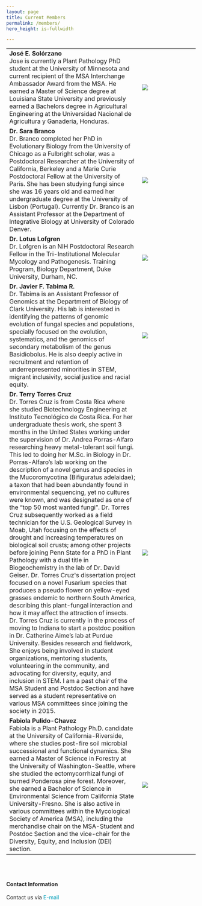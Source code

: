 ```yaml
---
layout: page
title: Current Members
permalink: /members/
hero_height: is-fullwidth

---
```



<table style="width:100%; border:none;" cellspacing="10" >

<tr style="border:none;">
  <td style="border: none;font-size:16px;">
    <span style="font-weight:700;">José E. Solórzano</span>
    <br>
Jose is currently a Plant Pathology PhD student at the University of Minnesota and current recipient of the MSA Interchange Ambassador Award from the MSA. He earned a Master of Science degree at Louisiana State University and previously earned a Bachelors degree in Agricultural Engineering at the Universidad Nacional de Agricultura y Ganaderia, Honduras.
  </td>
  <td style="width:30%;border:none;font-size:16px;">
    <img src= "{{ "/assets/site_images/Jose.jpg" | relative_url }}"/>
  </td>
</tr>


<tr style="border:none;">
  <td style="border: none;font-size:16px;">
    <span style="font-weight:700;">Dr. Sara Branco</span>
    <br>
Dr. Branco completed her PhD in Evolutionary Biology from the University of Chicago as a Fulbright scholar, was a Postdoctoral Researcher at the University of California, Berkeley and a Marie Curie Postdoctoral Fellow at the University of Paris. She has been studying fungi since she was 16 years old and earned her undergraduate degree at the University of Lisbon (Portugal). Currently Dr. Branco is an Assistant Professor at the Department of Integrative Biology at University of Colorado Denver.
  </td>
  <td style="width:30%;border:none;font-size:16px;">
    <img src= "{{ "assets/site_images/sb.jpg" | relative_url }}"/>
  </td>
</tr>
  

<tr style="border:none;">
  <td style="border: none;font-size:16px;">
    <span style="font-weight:700;">Dr. Lotus Lofgren</span> 
<br>
Dr. Lofgren is an NIH Postdoctoral Research Fellow in the Tri-Institutional Molecular Mycology and Pathogenesis. Training Program, Biology Department, Duke University, Durham, NC.
    </td>
    <td style="width:30%;border:none;font-size:16px;">
	<img src= "{{ "assets/site_images/Lof.jpg" | relative_url }}"/>
    </td>
</tr>

  
<tr style="border:none;">
  <td style="border: none;font-size:16px;">
    <span style="font-weight:700;"> Dr. Javier F. Tabima R.</span>
    <br>
Dr. Tabima is an Assistant Professor of Genomics at the Department of Biology of Clark University. His lab is interested in identifying the patterns of genomic evolution of fungal species and populations, specially focused on the evolution, systematics, and the genomics of secondary metabolism of the genus Basidiobolus. He is also deeply active in recruitment and retention of underrepresented minorities in STEM, migrant inclusivity, social justice and racial equity.
  </td>
  <td style="width:30%;border:none;font-size:16px;">
    <img src= "{{ "assets/site_images/jv.jpg" | relative_url }}"/>
  </td>
</tr>
	
	
<tr style="border:none;">
  <td style="border: none;font-size:16px;">
    <span style="font-weight:700;"> Dr. Terry Torres Cruz</span>
    <br>
Dr. Torres Cruz is from Costa Rica where she studied Biotechnology Engineering at Instituto Tecnológico de Costa Rica. For her undergraduate thesis work, she spent 3 months in the United States working under the supervision of Dr. Andrea Porras-Alfaro researching heavy metal-tolerant soil fungi. This led to doing her M.Sc. in Biology in Dr. Porras-Alfaro’s lab working on the description of a novel genus and species in the Mucoromycotina (Bifiguratus adelaidae); a taxon that had been abundantly found in environmental sequencing, yet no cultures were known, and was designated as one of the “top 50 most wanted fungi”. Dr. Torres Cruz subsequently worked as a field technician for the U.S. Geological Survey in Moab, Utah focusing on the effects of drought and increasing temperatures on biological soil crusts; among other projects before joining Penn State for a PhD in Plant Pathology with a dual title in Biogeochemistry in the lab of Dr. David Geiser. Dr. Torres Cruz's dissertation project focused on a novel Fusarium species that produces a pseudo flower on yellow-eyed grasses endemic to northern South America, describing this plant-fungal interaction and how it may affect the attraction of insects. Dr. Torres Cruz is currently in the process of moving to Indiana to start a postdoc position in Dr. Catherine Aime’s lab at Purdue University. Besides research and fieldwork, She enjoys being involved in student organizations, mentoring students, volunteering in the community, and advocating for diversity, equity, and inclusion in STEM. I am a past chair of the MSA Student and Postdoc Section and have served as a student representative on various MSA committees since joining the society in 2015.
  </td>
  <td style="width:30%;border:none;font-size:16px;">
    <img src= "{{ "assets/site_images/tr.jpg" | relative_url }}"/>
  </td>
</tr>	
	
  
<tr style="border:none;">
  <td style="border: none;font-size:16px;">
    <span style="font-weight:700;"> Fabiola Pulido-Chavez</span>
    <br>
Fabiola is a Plant Pathology Ph.D. candidate at the University of California-Riverside, where she studies post-fire soil microbial successional and functional dynamics. She earned a Master of Science in Forestry at the University of Washington-Seattle,  where she studied the ectomycorrhizal fungi of burned Ponderosa pine forest. Moreover, she earned a Bachelor of Science in Environmental Science from California State University-Fresno. She is also active in various committees within the Mycological Society of America (MSA), including the merchandise chair on the MSA-Student and Postdoc Section and the vice-chair for the Diversity, Equity, and Inclusion (DEI) section.
  </td>
  <td style="width:30%;border:none;font-size:16px;">
    <img src= "{{ "assets/site_images/fab.jpeg" | relative_url }}"/>
  </td>
</tr>	
  
	
</table>


<br><br>

#### Contact Information  
Contact us via <a href="mailto:ortiz432@umn.edu" style="text-decoration: none; color:#039fb9">E-mail</a>

